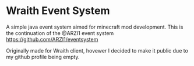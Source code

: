 # Wraith Event System

A simple java event system aimed for minecraft mod development. This is the continuation of the @ARZI1 event system
https://github.com/ARZI1/eventsystem

Originally made for Wraith client, hovewer I decided to make it public due to my github profile being empty.
